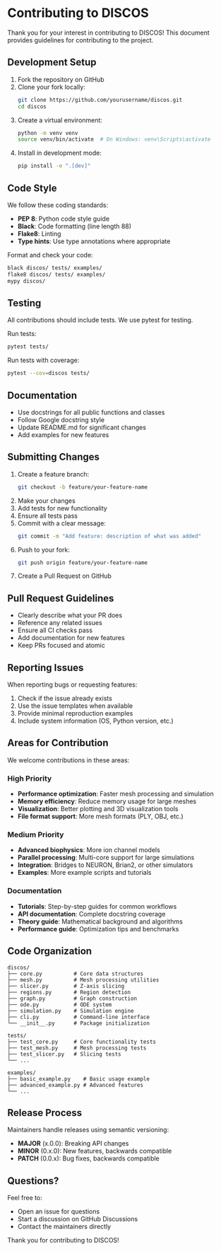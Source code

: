 # Contributing to DISCOS

Thank you for your interest in contributing to DISCOS! This document provides guidelines for contributing to the project.

## Development Setup

1. Fork the repository on GitHub
2. Clone your fork locally:
   ```bash
   git clone https://github.com/yourusername/discos.git
   cd discos
   ```
3. Create a virtual environment:
   ```bash
   python -m venv venv
   source venv/bin/activate  # On Windows: venv\Scripts\activate
   ```
4. Install in development mode:
   ```bash
   pip install -e ".[dev]"
   ```

## Code Style

We follow these coding standards:

- **PEP 8**: Python code style guide
- **Black**: Code formatting (line length 88)
- **Flake8**: Linting
- **Type hints**: Use type annotations where appropriate

Format and check your code:
```bash
black discos/ tests/ examples/
flake8 discos/ tests/ examples/
mypy discos/
```

## Testing

All contributions should include tests. We use pytest for testing.

Run tests:
```bash
pytest tests/
```

Run tests with coverage:
```bash
pytest --cov=discos tests/
```

## Documentation

- Use docstrings for all public functions and classes
- Follow Google docstring style
- Update README.md for significant changes
- Add examples for new features

## Submitting Changes

1. Create a feature branch:
   ```bash
   git checkout -b feature/your-feature-name
   ```
2. Make your changes
3. Add tests for new functionality
4. Ensure all tests pass
5. Commit with a clear message:
   ```bash
   git commit -m "Add feature: description of what was added"
   ```
6. Push to your fork:
   ```bash
   git push origin feature/your-feature-name
   ```
7. Create a Pull Request on GitHub

## Pull Request Guidelines

- Clearly describe what your PR does
- Reference any related issues
- Ensure all CI checks pass
- Add documentation for new features
- Keep PRs focused and atomic

## Reporting Issues

When reporting bugs or requesting features:

1. Check if the issue already exists
2. Use the issue templates when available
3. Provide minimal reproduction examples
4. Include system information (OS, Python version, etc.)

## Areas for Contribution

We welcome contributions in these areas:

### High Priority
- **Performance optimization**: Faster mesh processing and simulation
- **Memory efficiency**: Reduce memory usage for large meshes
- **Visualization**: Better plotting and 3D visualization tools
- **File format support**: More mesh formats (PLY, OBJ, etc.)

### Medium Priority
- **Advanced biophysics**: More ion channel models
- **Parallel processing**: Multi-core support for large simulations
- **Integration**: Bridges to NEURON, Brian2, or other simulators
- **Examples**: More example scripts and tutorials

### Documentation
- **Tutorials**: Step-by-step guides for common workflows
- **API documentation**: Complete docstring coverage
- **Theory guide**: Mathematical background and algorithms
- **Performance guide**: Optimization tips and benchmarks

## Code Organization

```
discos/
├── core.py          # Core data structures
├── mesh.py          # Mesh processing utilities  
├── slicer.py        # Z-axis slicing
├── regions.py       # Region detection
├── graph.py         # Graph construction
├── ode.py           # ODE system
├── simulation.py    # Simulation engine
├── cli.py           # Command-line interface
└── __init__.py      # Package initialization

tests/
├── test_core.py     # Core functionality tests
├── test_mesh.py     # Mesh processing tests
├── test_slicer.py   # Slicing tests
└── ...

examples/
├── basic_example.py    # Basic usage example
├── advanced_example.py # Advanced features
└── ...
```

## Release Process

Maintainers handle releases using semantic versioning:

- **MAJOR** (x.0.0): Breaking API changes
- **MINOR** (0.x.0): New features, backwards compatible
- **PATCH** (0.0.x): Bug fixes, backwards compatible

## Questions?

Feel free to:
- Open an issue for questions
- Start a discussion on GitHub Discussions
- Contact the maintainers directly

Thank you for contributing to DISCOS!
